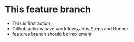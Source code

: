 # This feature branch

- This is first action 
- Github actions have workflows,Jobs,Steps and Runner
- features branch should be implement
